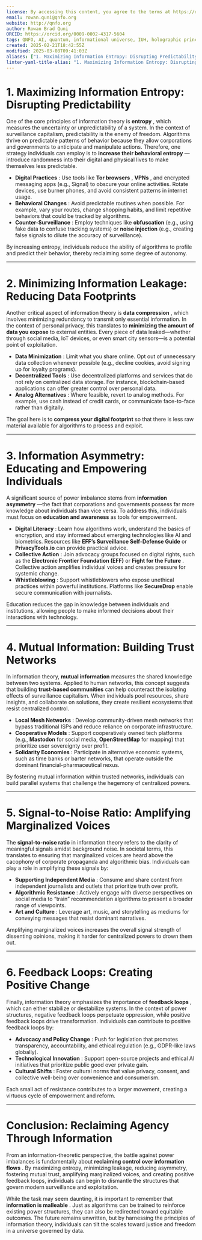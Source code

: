 ```yaml
---
license: By accessing this content, you agree to the terms at https://qnfo.org/LICENSE
email: rowan.quni@qnfo.org
website: http://qnfo.org
author: Rowan Brad Quni
ORCID: https://orcid.org/0009-0002-4317-5604
tags: QNFO, AI, quantum, informational universe, IUH, holographic principle
created: 2025-02-21T18:42:55Z
modified: 2025-03-08T09:41:03Z
aliases: ["1. Maximizing Information Entropy: Disrupting Predictability"]
linter-yaml-title-alias: "1. Maximizing Information Entropy: Disrupting Predictability"
---
```


# 1. Maximizing Information Entropy: Disrupting Predictability

One of the core principles of information theory is **entropy** , which measures the uncertainty or unpredictability of a system. In the context of surveillance capitalism, predictability is the enemy of freedom. Algorithms thrive on predictable patterns of behavior because they allow corporations and governments to anticipate and manipulate actions. Therefore, one strategy individuals can employ is to **increase their behavioral entropy** —introduce randomness into their digital and physical lives to make themselves less predictable.

- **Digital Practices** : Use tools like **Tor browsers** , **VPNs** , and encrypted messaging apps (e.g., Signal) to obscure your online activities. Rotate devices, use burner phones, and avoid consistent patterns in internet usage.
- **Behavioral Changes** : Avoid predictable routines when possible. For example, vary your routes, change shopping habits, and limit repetitive behaviors that could be tracked by algorithms.
- **Counter-Surveillance** : Employ techniques like **obfuscation** (e.g., using fake data to confuse tracking systems) or **noise injection** (e.g., creating false signals to dilute the accuracy of surveillance).

By increasing entropy, individuals reduce the ability of algorithms to profile and predict their behavior, thereby reclaiming some degree of autonomy.

---

# 2. Minimizing Information Leakage: Reducing Data Footprints

Another critical aspect of information theory is **data compression** , which involves minimizing redundancy to transmit only essential information. In the context of personal privacy, this translates to **minimizing the amount of data you expose** to external entities. Every piece of data leaked—whether through social media, IoT devices, or even smart city sensors—is a potential point of exploitation.

- **Data Minimization** : Limit what you share online. Opt out of unnecessary data collection whenever possible (e.g., decline cookies, avoid signing up for loyalty programs).
- **Decentralized Tools** : Use decentralized platforms and services that do not rely on centralized data storage. For instance, blockchain-based applications can offer greater control over personal data.
- **Analog Alternatives** : Where feasible, revert to analog methods. For example, use cash instead of credit cards, or communicate face-to-face rather than digitally.

The goal here is to **compress your digital footprint** so that there is less raw material available for algorithms to process and exploit.

---

# 3. Information Asymmetry: Educating and Empowering Individuals

A significant source of power imbalance stems from **information asymmetry** —the fact that corporations and governments possess far more knowledge about individuals than vice versa. To address this, individuals must focus on **education and awareness** as tools for empowerment.

- **Digital Literacy** : Learn how algorithms work, understand the basics of encryption, and stay informed about emerging technologies like AI and biometrics. Resources like **EFF’s Surveillance Self-Defense Guide** or **PrivacyTools.io** can provide practical advice.
- **Collective Action** : Join advocacy groups focused on digital rights, such as the **Electronic Frontier Foundation (EFF)** or **Fight for the Future** . Collective action amplifies individual voices and creates pressure for systemic change.
- **Whistleblowing** : Support whistleblowers who expose unethical practices within powerful institutions. Platforms like **SecureDrop** enable secure communication with journalists.

Education reduces the gap in knowledge between individuals and institutions, allowing people to make informed decisions about their interactions with technology.

---

# 4. Mutual Information: Building Trust Networks

In information theory, **mutual information** measures the shared knowledge between two systems. Applied to human networks, this concept suggests that building **trust-based communities** can help counteract the isolating effects of surveillance capitalism. When individuals pool resources, share insights, and collaborate on solutions, they create resilient ecosystems that resist centralized control.

- **Local Mesh Networks** : Develop community-driven mesh networks that bypass traditional ISPs and reduce reliance on corporate infrastructure.
- **Cooperative Models** : Support cooperatively owned tech platforms (e.g., **Mastodon** for social media, **OpenStreetMap** for mapping) that prioritize user sovereignty over profit.
- **Solidarity Economies** : Participate in alternative economic systems, such as time banks or barter networks, that operate outside the dominant financial-pharmaceutical nexus.

By fostering mutual information within trusted networks, individuals can build parallel systems that challenge the hegemony of centralized powers.

---

# 5. Signal-to-Noise Ratio: Amplifying Marginalized Voices

The **signal-to-noise ratio** in information theory refers to the clarity of meaningful signals amidst background noise. In societal terms, this translates to ensuring that marginalized voices are heard above the cacophony of corporate propaganda and algorithmic bias. Individuals can play a role in amplifying these signals by:

- **Supporting Independent Media** : Consume and share content from independent journalists and outlets that prioritize truth over profit.
- **Algorithmic Resistance** : Actively engage with diverse perspectives on social media to “train” recommendation algorithms to present a broader range of viewpoints.
- **Art and Culture** : Leverage art, music, and storytelling as mediums for conveying messages that resist dominant narratives.

Amplifying marginalized voices increases the overall signal strength of dissenting opinions, making it harder for centralized powers to drown them out.

---

# 6. Feedback Loops: Creating Positive Change

Finally, information theory emphasizes the importance of **feedback loops** , which can either stabilize or destabilize systems. In the context of power structures, negative feedback loops perpetuate oppression, while positive feedback loops drive transformation. Individuals can contribute to positive feedback loops by:

- **Advocacy and Policy Change** : Push for legislation that promotes transparency, accountability, and ethical regulation (e.g., GDPR-like laws globally).
- **Technological Innovation** : Support open-source projects and ethical AI initiatives that prioritize public good over private gain.
- **Cultural Shifts** : Foster cultural norms that value privacy, consent, and collective well-being over convenience and consumerism.

Each small act of resistance contributes to a larger movement, creating a virtuous cycle of empowerment and reform.

---

# Conclusion: Reclaiming Agency Through Information

From an information-theoretic perspective, the battle against power imbalances is fundamentally about **reclaiming control over information flows** . By maximizing entropy, minimizing leakage, reducing asymmetry, fostering mutual trust, amplifying marginalized voices, and creating positive feedback loops, individuals can begin to dismantle the structures that govern modern surveillance and exploitation.

While the task may seem daunting, it is important to remember that **information is malleable** . Just as algorithms can be trained to reinforce existing power structures, they can also be redirected toward equitable outcomes. The future remains unwritten, but by harnessing the principles of information theory, individuals can tilt the scales toward justice and freedom in a universe governed by data.
